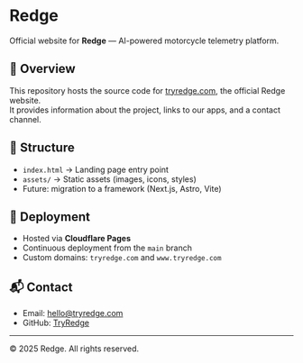 # Redge

Official website for **Redge** — AI-powered motorcycle telemetry platform.

## 🚀 Overview
This repository hosts the source code for [tryredge.com](https://tryredge.com), the official Redge website.  
It provides information about the project, links to our apps, and a contact channel.

## 📂 Structure
- `index.html` → Landing page entry point  
- `assets/` → Static assets (images, icons, styles)  
- Future: migration to a framework (Next.js, Astro, Vite)

## 🔧 Deployment
- Hosted via **Cloudflare Pages**  
- Continuous deployment from the `main` branch  
- Custom domains: `tryredge.com` and `www.tryredge.com`

## 📬 Contact
- Email: [hello@tryredge.com](mailto:hello@tryredge.com)  
- GitHub: [TryRedge](https://github.com/TryRedge)

---
© 2025 Redge. All rights reserved.
